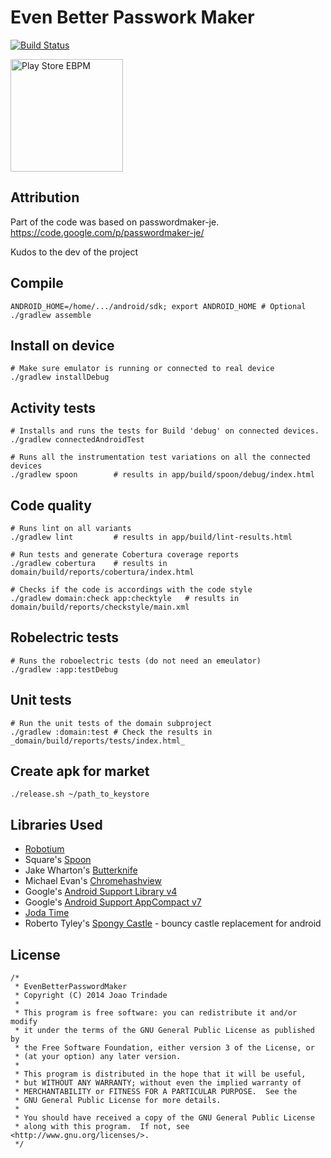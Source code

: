 Even Better Passwork Maker
==========================

[![Build Status](https://travis-ci.org/joninvski/even_better_password_maker.svg?branch=master)](https://travis-ci.org/joninvski/even_better_password_maker)

<a href="https://play.google.com/store/apps/details?id=com.pifactorial"><img src="http://developer.android.com/images/brand/en_app_rgb_wo_45.png" alt="Play Store EBPM" width="180px"></a>

Attribution
-----------

Part of the code was based on passwordmaker-je.
https://code.google.com/p/passwordmaker-je/

Kudos to the dev of the project

Compile
-------

    ANDROID_HOME=/home/.../android/sdk; export ANDROID_HOME # Optional
    ./gradlew assemble

Install on device
-----------------

    # Make sure emulator is running or connected to real device
    ./gradlew installDebug

Activity tests
--------------

    # Installs and runs the tests for Build 'debug' on connected devices.
    ./gradlew connectedAndroidTest

    # Runs all the instrumentation test variations on all the connected devices
    ./gradlew spoon        # results in app/build/spoon/debug/index.html

Code quality
------------

    # Runs lint on all variants
    ./gradlew lint         # results in app/build/lint-results.html

    # Run tests and generate Cobertura coverage reports
    ./gradlew cobertura    # results in domain/build/reports/cobertura/index.html

    # Checks if the code is accordings with the code style
    ./gradlew domain:check app:checktyle   # results in domain/build/reports/checkstyle/main.xml

Robelectric tests
-----------------

    # Runs the roboelectric tests (do not need an emeulator)
    ./gradlew :app:testDebug

Unit tests
----------

    # Run the unit tests of the domain subproject
    ./gradlew :domain:test # Check the results in _domain/build/reports/tests/index.html_

Create apk for market
---------------------

    ./release.sh ~/path_to_keystore

Libraries Used
--------------

- [Robotium](http://code.google.com/p/robotium/)
- Square's [Spoon](http://square.github.io/spoon/)
- Jake Wharton's [Butterknife](http://jakewharton.github.io/butterknife/)
- Michael Evan's [Chromehashview](https://github.com/MichaelEvans/ChromaHashView)
- Google's [Android Support Library v4](http://developer.android.com/reference/android/support/v4/app/package-summary.html)
- Google's [Android Support AppCompact v7](https://developer.android.com/reference/android/support/v7/appcompat/package-summary.html)
- [Joda Time](http://www.joda.org/joda-time/)
- Roberto Tyley's [Spongy Castle](http://rtyley.github.io/spongycastle/) - bouncy castle replacement for android

License
-------

    /*
     * EvenBetterPasswordMaker
     * Copyright (C) 2014 Joao Trindade
     *
     * This program is free software: you can redistribute it and/or modify
     * it under the terms of the GNU General Public License as published by
     * the Free Software Foundation, either version 3 of the License, or
     * (at your option) any later version.
     *
     * This program is distributed in the hope that it will be useful,
     * but WITHOUT ANY WARRANTY; without even the implied warranty of
     * MERCHANTABILITY or FITNESS FOR A PARTICULAR PURPOSE.  See the
     * GNU General Public License for more details.
     *
     * You should have received a copy of the GNU General Public License
     * along with this program.  If not, see <http://www.gnu.org/licenses/>.
     */
